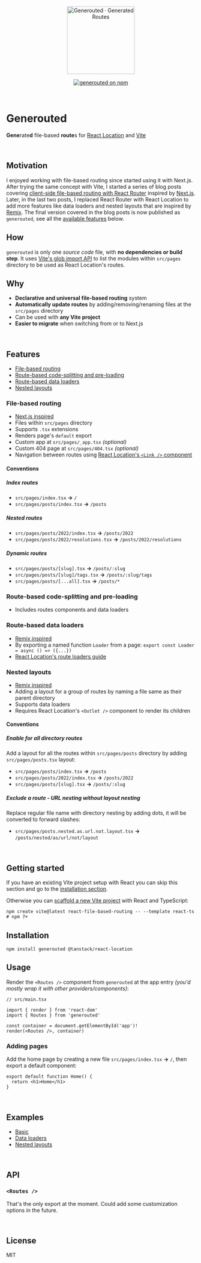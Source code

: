 <br>
<p align="center">
  <img src="https://raw.githubusercontent.com/oedotme/generouted/main/public/assets/icons/logo.svg" alt="Generouted · Generated Routes" width="180"/>
</p>
<p align="center">
  <a href="https://npmjs.com/package/generouted">
    <img src="https://img.shields.io/npm/v/generouted.svg" alt="generouted on npm">
  </a>
</p>
<br>

# Generouted

**Gene**rate**d** file-based **route**s for [React Location](https://react-location.tanstack.com) and [Vite](https://vitejs.dev)

<br>

## Motivation

I enjoyed working with file-based routing since started using it with Next.js. After trying the same concept with Vite, I started a series of blog posts covering [client-side file-based routing with React Router](https://omarelhawary.me/blog/file-based-routing-with-react-router) inspired by [Next.js](https://nextjs.org). Later, in the last two posts, I replaced React Router with React Location to add more features like data loaders and nested layouts that are inspired by [Remix](https://remix.run). The final version covered in the blog posts is now published as `generouted`, see all the [available features](#features) below.

## How

`generouted` is only one _source code_ file, with **no dependencies or build step**. It uses [Vite's glob import API](https://vitejs.dev/guide/features.html#glob-import) to list the modules within `src/pages` directory to be used as React Location's routes.

## Why

- **Declarative and universal file-based routing** system
- **Automatically update routes** by adding/removing/renaming files at the `src/pages` directory
- Can be used with **any Vite project**
- **Easier to migrate** when switching from or to Next.js

<br>

## Features

- [File-based routing](#file-based-routing)
- [Route-based code-splitting and pre-loading](#route-based-code-splitting-and-pre-loading)
- [Route-based data loaders](#route-based-data-loaders)
- [Nested layouts](#nested-layouts)

### File-based routing

- [Next.js inspired](https://nextjs.org/docs/routing/introduction)
- Files within `src/pages` directory
- Supports `.tsx` extensions
- Renders page's `default` export
- Custom app at `src/pages/_app.tsx` _(optional)_
- Custom 404 page at `src/pages/404.tsx` _(optional)_
- Navigation between routes using [React Location's `<Link />` component](https://react-location.tanstack.com/docs/api#link)

#### Conventions

##### Index routes

- `src/pages/index.tsx` **→** `/`
- `src/pages/posts/index.tsx` **→** `/posts`

##### Nested routes

- `src/pages/posts/2022/index.tsx` **→** `/posts/2022`
- `src/pages/posts/2022/resolutions.tsx` **→** `/posts/2022/resolutions`

##### Dynamic routes

- `src/pages/posts/[slug].tsx` **→** `/posts/:slug`
- `src/pages/posts/[slug]/tags.tsx` **→** `/posts/:slug/tags`
- `src/pages/posts/[...all].tsx` **→** `/posts/*`

### Route-based code-splitting and pre-loading

- Includes routes components and data loaders

### Route-based data loaders

- [Remix inspired](https://remix.run/docs/en/v1/guides/data-loading)
- By exporting a named function `Loader` from a page: `export const Loader = async () => ({...})`
- [React Location's route loaders guide](https://react-location.tanstack.com/guides/route-loaders)

### Nested layouts

- [Remix inspired](https://remix.run/docs/en/v1/guides/routing#what-is-nested-routing)
- Adding a layout for a group of routes by naming a file same as their parent directory
- Supports data loaders
- Requires React Location's `<Outlet />` component to render its children

#### Conventions

##### Enable for all directory routes

Add a layout for all the routes within `src/pages/posts` directory by adding `src/pages/posts.tsx` layout:

- `src/pages/posts/index.tsx` **→** `/posts`
- `src/pages/posts/2022/index.tsx` **→** `/posts/2022`
- `src/pages/posts/[slug].tsx` **→** `/posts/:slug`

##### Exclude a route - URL nesting without layout nesting

Replace regular file name with directory nesting by adding dots, it will be converted to forward slashes:

- `src/pages/posts.nested.as.url.not.layout.tsx` **→** `/posts/nested/as/url/not/layout`

<br>

## Getting started

If you have an existing Vite project setup with React you can skip this section and go to the [installation section](#installation).

Otherwise you can [scaffold a new Vite project](https://vitejs.dev/guide/#scaffolding-your-first-vite-project) with React and TypeScript:

```shell
npm create vite@latest react-file-based-routing -- --template react-ts   # npm 7+
```

## Installation

```shell
npm install generouted @tanstack/react-location
```

## Usage

Render the `<Routes />` component from `generouted` at the app entry _(you'd mostly wrap it with other providers/components)_:

```tsx
// src/main.tsx

import { render } from 'react-dom'
import { Routes } from 'generouted'

const container = document.getElementById('app')!
render(<Routes />, container)
```

### Adding pages

Add the home page by creating a new file `src/pages/index.tsx` **→** `/`, then export a default component:

```tsx
export default function Home() {
  return <h1>Home</h1>
}
```

<br>

## Examples

- [Basic](./examples/basic)
- [Data loaders](./examples/data-loaders)
- [Nested layouts](./examples/nested-layouts)

<br>

## API

### `<Routes />`

That's the only export at the moment. Could add some customization options in the future.

<br>

## License

MIT
